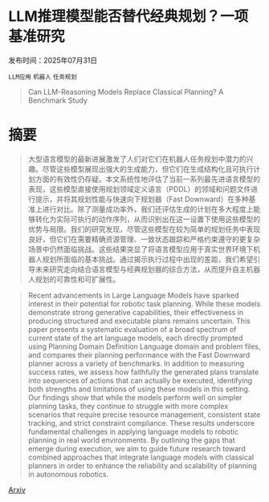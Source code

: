 # LLM推理模型能否替代经典规划？一项基准研究

发布时间：2025年07月31日

`LLM应用` `机器人` `任务规划`

> Can LLM-Reasoning Models Replace Classical Planning? A Benchmark Study

# 摘要

> 大型语言模型的最新进展激发了人们对它们在机器人任务规划中潜力的兴趣。尽管这些模型展现出强大的生成能力，但它们在生成结构化且可执行计划方面的有效性仍存疑。本文系统性地评估了当前一系列最先进语言模型的表现，这些模型直接使用规划领域定义语言（PDDL）的领域和问题文件进行提示，并将其规划性能与快速向下规划器（Fast Downward）在多种基准上进行对比。除了测量成功率外，我们还评估生成的计划在多大程度上能够转化为实际可执行的动作序列，从而识别出在这一设置下使用这些模型的优势与局限。我们的研究发现，尽管这些模型在较为简单的规划任务中表现良好，但它们在需要精确资源管理、一致状态跟踪和严格约束遵守的更复杂场景中仍然面临挑战。这些结果突显了将语言模型应用于真实世界环境下机器人规划所面临的基本挑战。通过揭示执行过程中出现的差距，我们希望引导未来研究走向结合语言模型与经典规划器的综合方法，从而提升自主机器人规划的可靠性和可扩展性。

> Recent advancements in Large Language Models have sparked interest in their potential for robotic task planning. While these models demonstrate strong generative capabilities, their effectiveness in producing structured and executable plans remains uncertain. This paper presents a systematic evaluation of a broad spectrum of current state of the art language models, each directly prompted using Planning Domain Definition Language domain and problem files, and compares their planning performance with the Fast Downward planner across a variety of benchmarks. In addition to measuring success rates, we assess how faithfully the generated plans translate into sequences of actions that can actually be executed, identifying both strengths and limitations of using these models in this setting. Our findings show that while the models perform well on simpler planning tasks, they continue to struggle with more complex scenarios that require precise resource management, consistent state tracking, and strict constraint compliance. These results underscore fundamental challenges in applying language models to robotic planning in real world environments. By outlining the gaps that emerge during execution, we aim to guide future research toward combined approaches that integrate language models with classical planners in order to enhance the reliability and scalability of planning in autonomous robotics.

[Arxiv](https://arxiv.org/abs/2507.23589)